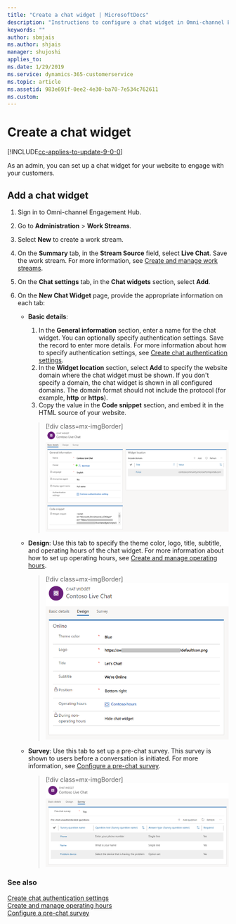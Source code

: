 ```yaml
---
title: "Create a chat widget | MicrosoftDocs"
description: "Instructions to configure a chat widget in Omni-channel Engagement Hub."
keywords: ""
author: sbmjais
ms.author: shjais
manager: shujoshi
applies_to: 
ms.date: 1/29/2019
ms.service: dynamics-365-customerservice
ms.topic: article
ms.assetid: 983e691f-0ee2-4e30-ba70-7e534c762611
ms.custom: 
---
```


# Create a chat widget

[!INCLUDE[cc-applies-to-update-9-0-0](../../includes/cc_applies_to_update_9_0_0.md)]

As an admin, you can set up a chat widget for your website to engage with your customers.

## Add a chat widget

1. Sign in to Omni-channel Engagement Hub.
2. Go to **Administration** &gt; **Work Streams**.
3. Select **New** to create a work stream.
4. On the **Summary** tab, in the **Stream Source** field, select **Live Chat**. Save the work stream. For more information, see [Create and manage work streams](create-work-streams.md).
5. On the **Chat settings** tab, in the **Chat widgets** section, select **Add**.
6. On the **New Chat Widget** page, provide the appropriate information on each tab:

    - **Basic details**:

        1. In the **General information** section, enter a name for the chat widget. You can optionally specify authentication settings. Save the record to enter more details. For more information about how to specify authentication settings, see [Create chat authentication settings](create-chat-auth-settings.md).
        2. In the **Widget location** section, select **Add** to specify the website domain where the chat widget must be shown. If you don't specify a domain, the chat widget is shown in all configured domains. The domain format should not include the protocol (for example, **http** or **https**).
        3. Copy the value in the **Code snippet** section, and embed it in the HTML source of your website.

        > [!div class=mx-imgBorder]
        > ![Configure the basic details of a chat widget](../media/oc-chat-widget-basic-details-tab.png "Configure the basic details of a chat widget")

    - **Design**: Use this tab to specify the theme color, logo, title, subtitle, and operating hours of the chat widget. For more information about how to set up operating hours, see [Create and manage operating hours](create-operating-hours.md).

        > [!div class=mx-imgBorder]
        > ![Configure the design of a chat widget](../media/oc-chat-widget-design-tab.png "Configure the design of a chat widget")

    - **Survey**: Use this tab to set up a pre-chat survey. This survey is shown to users before a conversation is initiated. For more information, see [Configure a pre-chat survey](configure-pre-chat-survey.md).

        > [!div class=mx-imgBorder]
        > ![Configure a pre-chat survey in a chat widget](../media/oc-chat-widget-survey-tab.png "Configure a pre-chat survey in a chat widget")

### See also

[Create chat authentication settings](create-chat-auth-settings.md)<br>
[Create and manage operating hours](create-operating-hours.md)<br>
[Configure a pre-chat survey](configure-pre-chat-survey.md)
